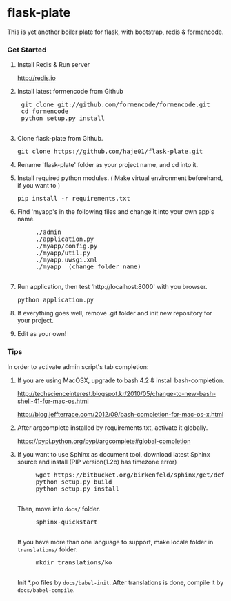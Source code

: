 flask-plate
===========

This is yet another boiler plate for flask, with bootstrap, redis &amp; formencode.

### Get Started

1. Install Redis & Run server
    
    http://redis.io

1. Install latest formencode from Github
    <pre>
    git clone git://github.com/formencode/formencode.git
    cd formencode
    python setup.py install
    </pre>

1. Clone flask-plate from Github.
    <pre>git clone https://github.com/haje01/flask-plate.git</pre>

1. Rename 'flask-plate' folder as your project name, and cd into it.

1. Install required python modules. ( Make virtual environment beforehand, if you want to )
    <pre>pip install -r requirements.txt</pre>

1. Find 'myapp's in the following files and change it into your own app's name.
    <pre>
        ./admin
        ./application.py
        ./myapp/config.py
        ./myapp/util.py
        ./myapp.uwsgi.xml
        ./myapp  (change folder name)
    </pre>

1. Run application, then test 'http://localhost:8000' with you browser.
    <pre>python application.py</pre>

1. If everything goes well, remove .git folder and init new repository for your project.

1. Edit as your own!

### Tips

In order to activate admin script's tab completion:

1. If you are using MacOSX, upgrade to bash 4.2 & install bash-completion.

    http://techscienceinterest.blogspot.kr/2010/05/change-to-new-bash-shell-41-for-mac-os.html

    http://blog.jeffterrace.com/2012/09/bash-completion-for-mac-os-x.html

1. After argcomplete installed by requirements.txt, activate it globally.

    https://pypi.python.org/pypi/argcomplete#global-completion

1. If you want to use Sphinx as document tool, download latest Sphinx source and install (PIP version(1.2b) has timezone error)
    <pre>
        wget https://bitbucket.org/birkenfeld/sphinx/get/default.zip
        python setup.py build
        python setup.py install
    </pre>

    Then, move into `docs/` folder. 
    <pre>
        sphinx-quickstart
    </pre>
    
    If you have more than one language to support, make locale folder in `translations/` folder:
    <pre>
        mkdir translations/ko
    </pre>

    Init *.po files by `docs/babel-init`. After translations is done, compile it by `docs/babel-compile`.

